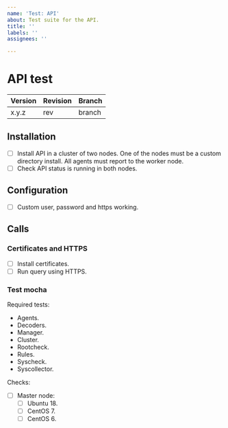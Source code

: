 ```yaml
---
name: 'Test: API'
about: Test suite for the API.
title: ''
labels: ''
assignees: ''

---
```


# API test

| Version | Revision | Branch |
| --- | --- | --- |
| x.y.z | rev | branch |

## Installation

- [ ] Install API in a cluster of two nodes. One of the nodes must be a custom directory install. All agents must report to the worker node.
- [ ] Check API status is running in both nodes.

## Configuration

- [ ] Custom user, password and https working.

## Calls

### Certificates and HTTPS

- [ ] Install certificates.
- [ ] Run query using HTTPS.

### Test mocha

Required tests:

- Agents.
- Decoders.
- Manager.
- Cluster.
- Rootcheck.
- Rules.
- Syscheck.
- Syscollector.

Checks:

- [ ] Master node:
    - [ ] Ubuntu 18.
    - [ ] CentOS 7.
    - [ ] CentOS 6.
